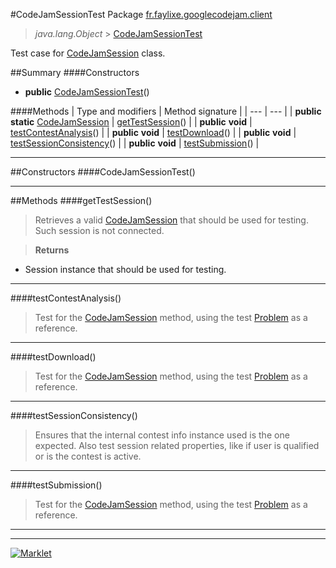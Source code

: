 #CodeJamSessionTest
Package <a href="README.md"> fr.faylixe.googlecodejam.client</a><br>

> *java.lang.Object* > <a href="CodeJamSessionTest.md"> CodeJamSessionTest</a>

Test case for <a href="CodeJamSession.md"> CodeJamSession</a> class.

##Summary
####Constructors
* **public** <a href="#codejamsessiontest"> CodeJamSessionTest</a>()

####Methods
| Type and modifiers | Method signature |
| --- | --- |
| **public static** <a href="CodeJamSession.md"> CodeJamSession</a> | <a href="#gettestsession"> getTestSession</a>() |
| **public** **void** | <a href="#testcontestanalysis"> testContestAnalysis</a>() |
| **public** **void** | <a href="#testdownload"> testDownload</a>() |
| **public** **void** | <a href="#testsessionconsistency"> testSessionConsistency</a>() |
| **public** **void** | <a href="#testsubmission"> testSubmission</a>() |

---


##Constructors
####CodeJamSessionTest()
> 


---


##Methods
####getTestSession()
> Retrieves a valid <a href="CodeJamSession.md"> CodeJamSession</a>
 that should be used for testing.
 Such session is not connected.

> **Returns**
* Session instance that should be used for testing.


---

####testContestAnalysis()
> Test for the <a href="CodeJamSession.md"> CodeJamSession</a>
 method, using the test <a href="webservice/Problem.md"> Problem</a> as a reference.


---

####testDownload()
> Test for the <a href="CodeJamSession.md"> CodeJamSession</a>
 method, using the test <a href="webservice/Problem.md"> Problem</a> as a reference.


---

####testSessionConsistency()
> Ensures that the internal contest info instance used
 is the one expected. Also test session related properties,
 like if user is qualified or is the contest is active.


---

####testSubmission()
> Test for the <a href="CodeJamSession.md"> CodeJamSession</a>
 method, using the test <a href="webservice/Problem.md"> Problem</a> as a reference.


---

---

[![Marklet](https://img.shields.io/badge/Generated%20by-Marklet-green.svg)](https://github.com/Faylixe/marklet)
